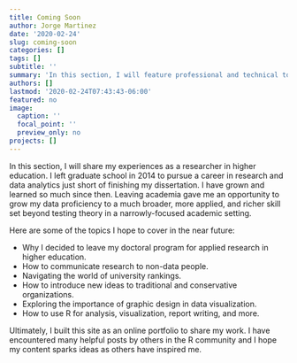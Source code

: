 ```yaml
---
title: Coming Soon
author: Jorge Martinez
date: '2020-02-24'
slug: coming-soon
categories: []
tags: []
subtitle: ''
summary: 'In this section, I will feature professional and technical topics I have encountered in my career after graduate school.'
authors: []
lastmod: '2020-02-24T07:43:43-06:00'
featured: no
image:
  caption: ''
  focal_point: ''
  preview_only: no
projects: []
---
```


In this section, I will share my experiences as a researcher in higher education. I left graduate school in 2014 to pursue a career in research and data analytics just short of finishing my dissertation. I have grown and learned so much since then. Leaving academia gave me an opportunity to grow my data proficiency to a much broader, more applied, and richer skill set beyond testing theory in a narrowly-focused academic setting.

Here are some of the topics I hope to cover in the near future:

* Why I decided to leave my doctoral program for applied research in higher education.
* How to communicate research to non-data people.
* Navigating the world of university rankings.
* How to introduce new ideas to traditional and conservative organizations.
* Exploring the importance of graphic design in data visualization.
* How to use R for analysis, visualization, report writing, and more.

Ultimately, I built this site as an online portfolio to share my work. I have encountered many helpful posts by others in the R community and I hope my content sparks ideas as others have inspired me.
